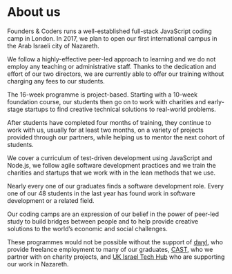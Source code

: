 # About us

Founders & Coders runs a well-established full-stack JavaScript coding camp in London. In 2017, we plan to open our first international campus in the Arab Israeli city of Nazareth.

We follow a highly-effective peer-led approach to learning and we do not employ any teaching or administrative staff. Thanks to the dedication and effort of our two directors, we are currently able to offer our training without charging any fees to our students.

The 16-week programme is project-based. Starting with a 10-week foundation course, our students then go on to work with charities and early-stage startups to find creative technical solutions to real-world problems.

After students have completed four months of training, they continue to work with us, usually for at least two months, on a variety of projects provided through our partners, while helping us to mentor the next cohort of students.

We cover a curriculum of test-driven development using JavaScript and Node.js, we follow agile software development practices and we train the charities and startups that we work with in the lean methods that we use.

Nearly every one of our graduates finds a software development role. Every one of our 48 students in the last year has found work in software development or a related field.

Our coding camps are an expression of our belief in the power of peer-led study to build bridges between people and to help provide creative solutions to the world’s economic and social challenges.

These programmes would not be possible without the support of [dwyl](http://www.dwyl.io/), who provide freelance employment to many of our graduates, [CAST](http://www.wearecast.org.uk/), who we partner with on charity projects, and [UK Israel Tech Hub](http://www.ukisraelhub.com/) who are supporting our work in Nazareth.



